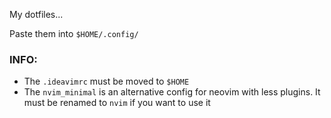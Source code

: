 My dotfiles...

Paste them into `$HOME/.config/`

### INFO:

- The `.ideavimrc` must be moved to `$HOME`
- The `nvim_minimal` is an alternative config for neovim with less plugins. It must be renamed to `nvim` if you want to use it
